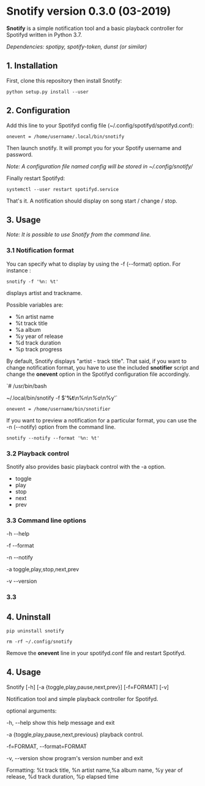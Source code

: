 # **Snotify** version 0.3.0 (03-2019)

**Snotify** is a simple notification tool and a basic playback controller for Spotifyd written in Python 3.7.

*Dependencies: spotipy, spotify-token, dunst (or similar)*

## 1. Installation

First, clone this repository then install Snotify:

`python setup.py install --user`

## 2. Configuration

Add this line to your Spotifyd config file (~/.config/spotifyd/spotifyd.conf):

`onevent = /home/username/.local/bin/snotify`

Then launch snotify. It will prompt you for your Spotify username and password.

*Note: A configuration file named config will be stored in ~/.config/snotify/*

Finally restart Spotifyd:

`systemctl --user restart spotifyd.service`

That's it. A notification should display on song start / change / stop.

## 3. Usage

*Note: It is possible to use Snotify from the command line.*

### 3.1 Notification format

You can specify what to display by using the -f (--format) option. For instance :

`snotify -f '%n: %t'`

displays artist and trackname.


Possible variables are:

- %n artist name
- %t track title
- %a album
- %y year of release
- %d track duration
- %p track progress

By default, Snotify displays "artist - track title". That said, if you want to change notification format, you have to use the included **snotifier** script and change the **onevent** option in the Spotifyd configuration file accordingly.

`# /usr/bin/bash

~/.local/bin/snotify -f $'<b>%t</b>\n%n\n<i>%a</i>\n%y'`

`onevent = /home/username/bin/snotifier`

If you want to preview a notification for a particular format, you can use the -n (--notify) option from the command line.

`snotify --notify --format '%n: %t'`

### 3.2 Playback control

Snotify also provides basic playback control with the -a option.

- toggle
- play
- stop
- next
- prev

### 3.3 Command line options

-h --help

-f --format

-n --notify

-a toggle,play,stop,next,prev

-v --version

### 3.3 
## 4. Uninstall

`pip uninstall snotify`

`rm -rf ~/.config/snotify`

Remove the **onevent** line in your spotifyd.conf file and restart Spotifyd.

## 4. Usage

Snotify [-h] [-a {toggle,play,pause,next,prev}] [-f=FORMAT]
               [-v]

Notification tool and simple playback controller for Spotifyd.

optional arguments:

  -h, --help            show this help message and exit
  
  -a {toggle,play,pause,next,previous}
                        playback control.
  
  -f=FORMAT, --format=FORMAT
  
  -v, --version         show program's version number and exit

Formatting: %t track title, %n artist name,%a album name, %y year of release,
%d track duration, %p elapsed time
